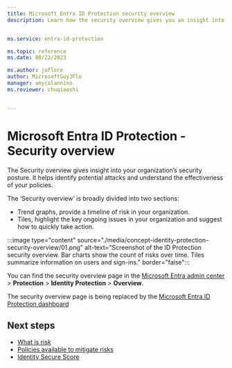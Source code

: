 ```yaml
---
title: Microsoft Entra ID Protection security overview
description: Learn how the security overview gives you an insight into your organization’s security posture. 


ms.service: entra-id-protection

ms.topic: reference
ms.date: 08/23/2023

ms.author: joflore
author: MicrosoftGuyJFlo
manager: amycolannino
ms.reviewer: chuqiaoshi


---
```

# Microsoft Entra ID Protection - Security overview

The Security overview gives insight into your organization’s security posture. It helps identify potential attacks and understand the effectiveness of your policies.

The ‘Security overview’ is broadly divided into two sections:

- Trend graphs, provide a timeline of risk in your organization.
- Tiles, highlight the key ongoing issues in your organization and suggest how to quickly take action.

:::image type="content" source="./media/concept-identity-protection-security-overview/01.png" alt-text="Screenshot of the ID Protection security overview. Bar charts show the count of risks over time. Tiles summarize information on users and sign-ins." border="false":::

You can find the security overview page in the [Microsoft Entra admin center](https://entra.microsoft.com) > **Protection** > **Identity Protection** > **Overview**.

The security overview page is being replaced by the [Microsoft Entra ID Protection dashboard](id-protection-dashboard.md)

## Next steps

- [What is risk](concept-identity-protection-risks.md)
- [Policies available to mitigate risks](concept-identity-protection-policies.md)
- [Identity Secure Score](~/identity/monitoring-health/concept-identity-secure-score.md)
